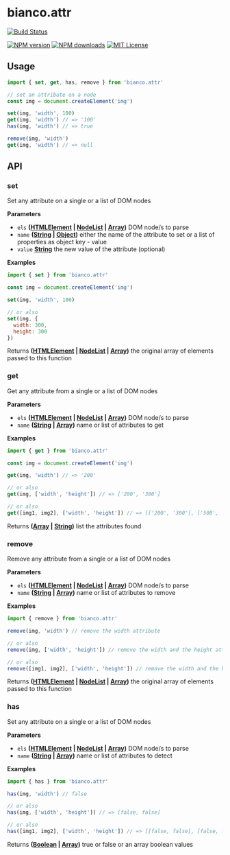 # bianco.attr

[![Build Status][travis-image]][travis-url]

[![NPM version][npm-version-image]][npm-url]
[![NPM downloads][npm-downloads-image]][npm-url]
[![MIT License][license-image]][license-url]

## Usage

```js
import { set, get, has, remove } from 'bianco.attr'

// set an attribute on a node
const img = document.createElement('img')

set(img, 'width', 100)
get(img, 'width') // => '100'
has(img, 'width') // => true

remove(img, 'width')
get(img, 'width') // => null
```

[travis-image]: https://img.shields.io/travis/biancojs/attr.svg?style=flat-square

[travis-url]: https://travis-ci.org/biancojs/attr

[license-image]: http://img.shields.io/badge/license-MIT-000000.svg?style=flat-square

[license-url]: LICENSE.txt

[npm-version-image]: http://img.shields.io/npm/v/bianco.attr.svg?style=flat-square

[npm-downloads-image]: http://img.shields.io/npm/dm/bianco.attr.svg?style=flat-square

[npm-url]: https://npmjs.org/package/bianco.attr

## API

<!-- Generated by documentation.js. Update this documentation by updating the source code. -->

### set

Set any attribute on a single or a list of DOM nodes

**Parameters**

-   `els` **([HTMLElement](https://developer.mozilla.org/en-US/docs/Web/HTML/Element) \| [NodeList](https://developer.mozilla.org/en-US/docs/Web/API/NodeList) \| [Array](https://developer.mozilla.org/en-US/docs/Web/JavaScript/Reference/Global_Objects/Array))** DOM node/s to parse
-   `name` **([String](https://developer.mozilla.org/en-US/docs/Web/JavaScript/Reference/Global_Objects/String) \| [Object](https://developer.mozilla.org/en-US/docs/Web/JavaScript/Reference/Global_Objects/Object))** either the name of the attribute to set
                                                    or a list of properties as object key - value
-   `value` **[String](https://developer.mozilla.org/en-US/docs/Web/JavaScript/Reference/Global_Objects/String)** the new value of the attribute (optional)

**Examples**

```javascript
import { set } from 'bianco.attr'

const img = document.createElement('img')

set(img, 'width', 100)

// or also
set(img, {
  width: 300,
  height: 300
})
```

Returns **([HTMLElement](https://developer.mozilla.org/en-US/docs/Web/HTML/Element) \| [NodeList](https://developer.mozilla.org/en-US/docs/Web/API/NodeList) \| [Array](https://developer.mozilla.org/en-US/docs/Web/JavaScript/Reference/Global_Objects/Array))** the original array of elements passed to this function

### get

Get any attribute from a single or a list of DOM nodes

**Parameters**

-   `els` **([HTMLElement](https://developer.mozilla.org/en-US/docs/Web/HTML/Element) \| [NodeList](https://developer.mozilla.org/en-US/docs/Web/API/NodeList) \| [Array](https://developer.mozilla.org/en-US/docs/Web/JavaScript/Reference/Global_Objects/Array))** DOM node/s to parse
-   `name` **([String](https://developer.mozilla.org/en-US/docs/Web/JavaScript/Reference/Global_Objects/String) \| [Array](https://developer.mozilla.org/en-US/docs/Web/JavaScript/Reference/Global_Objects/Array))** name or list of attributes to get

**Examples**

```javascript
import { get } from 'bianco.attr'

const img = document.createElement('img')

get(img, 'width') // => '200'

// or also
get(img, ['width', 'height']) // => ['200', '300']

// or also
get([img1, img2], ['width', 'height']) // => [['200', '300'], ['500', '200']]
```

Returns **([Array](https://developer.mozilla.org/en-US/docs/Web/JavaScript/Reference/Global_Objects/Array) \| [String](https://developer.mozilla.org/en-US/docs/Web/JavaScript/Reference/Global_Objects/String))** list the attributes found

### remove

Remove any attribute from a single or a list of DOM nodes

**Parameters**

-   `els` **([HTMLElement](https://developer.mozilla.org/en-US/docs/Web/HTML/Element) \| [NodeList](https://developer.mozilla.org/en-US/docs/Web/API/NodeList) \| [Array](https://developer.mozilla.org/en-US/docs/Web/JavaScript/Reference/Global_Objects/Array))** DOM node/s to parse
-   `name` **([String](https://developer.mozilla.org/en-US/docs/Web/JavaScript/Reference/Global_Objects/String) \| [Array](https://developer.mozilla.org/en-US/docs/Web/JavaScript/Reference/Global_Objects/Array))** name or list of attributes to remove

**Examples**

```javascript
import { remove } from 'bianco.attr'

remove(img, 'width') // remove the width attribute

// or also
remove(img, ['width', 'height']) // remove the width and the height attribute

// or also
remove([img1, img2], ['width', 'height']) // remove the width and the height attribute from both images
```

Returns **([HTMLElement](https://developer.mozilla.org/en-US/docs/Web/HTML/Element) \| [NodeList](https://developer.mozilla.org/en-US/docs/Web/API/NodeList) \| [Array](https://developer.mozilla.org/en-US/docs/Web/JavaScript/Reference/Global_Objects/Array))** the original array of elements passed to this function

### has

Set any attribute on a single or a list of DOM nodes

**Parameters**

-   `els` **([HTMLElement](https://developer.mozilla.org/en-US/docs/Web/HTML/Element) \| [NodeList](https://developer.mozilla.org/en-US/docs/Web/API/NodeList) \| [Array](https://developer.mozilla.org/en-US/docs/Web/JavaScript/Reference/Global_Objects/Array))** DOM node/s to parse
-   `name` **([String](https://developer.mozilla.org/en-US/docs/Web/JavaScript/Reference/Global_Objects/String) \| [Array](https://developer.mozilla.org/en-US/docs/Web/JavaScript/Reference/Global_Objects/Array))** name or list of attributes to detect

**Examples**

```javascript
import { has } from 'bianco.attr'

has(img, 'width') // false

// or also
has(img, ['width', 'height']) // => [false, false]

// or also
has([img1, img2], ['width', 'height']) // => [[false, false], [false, false]]
```

Returns **([Boolean](https://developer.mozilla.org/en-US/docs/Web/JavaScript/Reference/Global_Objects/Boolean) \| [Array](https://developer.mozilla.org/en-US/docs/Web/JavaScript/Reference/Global_Objects/Array))** true or false or an array boolean values
